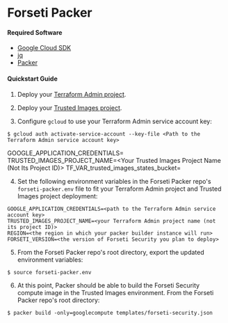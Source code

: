 # Forseti Packer

#### Required Software

- [Google Cloud SDK](https://cloud.google.com/sdk/docs/quickstarts)
- [jq](https://stedolan.github.io/jq/download)
- [Packer](https://packer.io/downloads.html)

#### Quickstart Guide

  1. Deploy your [Terraform Admin project](https://github.com/yhuang/terraform-admin).

  2. Deploy your [Trusted Images project](https://github.com/yhuang/trusted-images).

  3. Configure `gcloud` to use your Terraform Admin service account key:
  ```
  $ gcloud auth activate-service-account --key-file <Path to the Terraform Admin service account key>
  ```

  GOOGLE_APPLICATION_CREDENTIALS=<Path to the Terraform Admin service account key>
  TRUSTED_IMAGES_PROJECT_NAME=<Your Trusted Images Project Name (Not Its Project ID)>
  TF_VAR_trusted_images_states_bucket=<Your Trusted Images States Bucket Name>

  4. Set the following environment variables in the Forseti Packer repo's `forseti-packer.env` file to fit your Terraform Admin project and Trusted Images project deployment:
  ```
  GOOGLE_APPLICATION_CREDENTIALS=<path to the Terraform Admin service account key>
  TRUSTED_IMAGES_PROJECT_NAME=<your Terraform Admin project name (not its project ID)>
  REGION=<the region in which your packer builder instance will run>
  FORSETI_VERSION=<the version of Forseti Security you plan to deploy>
  ```

  5. From the Forseti Packer repo's root directory, export the updated environment variables:
  ```
  $ source forseti-packer.env
  ```

  6. At this point, Packer should be able to build the Forseti Security compute image in the Trusted Images environment.  From the Forseti Packer repo's root directory:
  ```
  $ packer build -only=googlecompute templates/forseti-security.json
  ```
